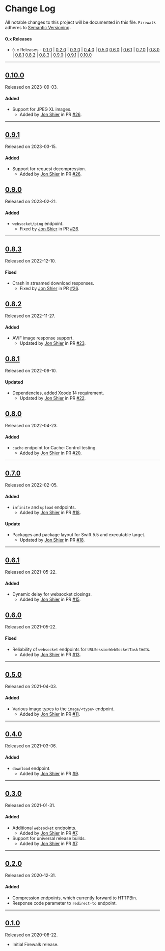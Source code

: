 # Change Log

All notable changes to this project will be documented in this file.
`Firewalk` adheres to [Semantic Versioning](https://semver.org/).

#### 0.x Releases

- `0.x` Releases - [0.1.0](#010) | [0.2.0](#020) | [0.3.0](#030) | [0.4.0](#040) | [0.5.0](#050)
  [0.6.0](#060) | [0.6.1](#061) | [0.7.0](#070) | [0.8.0](#080) | [0.8.1](#081)
  [0.8.2](#082) | [0.8.3](#083) | [0.9.0](#090) | [0.9.1](#091) | [0.10.0](#0100)

---

## [0.10.0](https://github.com/Alamofire/Firewalk/releases/tag/0.10.0)

Released on 2023-09-03.

#### Added

- Support for JPEG XL images.
  - Added by [Jon Shier](https://github.com/jshier) in PR [#26](https://github.com/Alamofire/Firewalk/pull/29).

---

## [0.9.1](https://github.com/Alamofire/Firewalk/releases/tag/0.9.1)

Released on 2023-03-15.

#### Added

- Support for request decompression.
  - Added by [Jon Shier](https://github.com/jshier) in PR [#26](https://github.com/Alamofire/Firewalk/pull/28).

## [0.9.0](https://github.com/Alamofire/Firewalk/releases/tag/0.9.0)

Released on 2023-02-21.

#### Added

- `websocket/ping` endpoint.
  - Fixed by [Jon Shier](https://github.com/jshier) in PR [#26](https://github.com/Alamofire/Firewalk/pull/27).

---

## [0.8.3](https://github.com/Alamofire/Firewalk/releases/tag/0.8.3)

Released on 2022-12-10.

#### Fixed

- Crash in streamed download responses.
  - Fixed by [Jon Shier](https://github.com/jshier) in PR [#26](https://github.com/Alamofire/Firewalk/pull/26).

## [0.8.2](https://github.com/Alamofire/Firewalk/releases/tag/0.8.2)

Released on 2022-11-27.

#### Added

- AVIF image response support.
  - Updated by [Jon Shier](https://github.com/jshier) in PR [#23](https://github.com/Alamofire/Firewalk/pull/23).

## [0.8.1](https://github.com/Alamofire/Firewalk/releases/tag/0.8.1)

Released on 2022-09-10.

#### Updated

- Dependencies, added Xcode 14 requirement.
  - Updated by [Jon Shier](https://github.com/jshier) in PR [#22](https://github.com/Alamofire/Firewalk/pull/22).

## [0.8.0](https://github.com/Alamofire/Firewalk/releases/tag/0.8.0)

Released on 2022-04-23.

#### Added

- `cache` endpoint for Cache-Control testing.
  - Added by [Jon Shier](https://github.com/jshier) in PR [#20](https://github.com/Alamofire/Firewalk/pull/20).

---

## [0.7.0](https://github.com/Alamofire/Firewalk/releases/tag/0.7.0)

Released on 2022-02-05.

#### Added

- `infinite` and `upload` endpoints.
  - Added by [Jon Shier](https://github.com/jshier) in PR [#18](https://github.com/Alamofire/Firewalk/pull/18).

#### Update

- Packages and package layout for Swift 5.5 and executable target.
  - Updated by [Jon Shier](https://github.com/jshier) in PR [#18](https://github.com/Alamofire/Firewalk/pull/18).

---

## [0.6.1](https://github.com/Alamofire/Firewalk/releases/tag/0.6.1)

Released on 2021-05-22.

#### Added

- Dynamic delay for websocket closings.
  - Added by [Jon Shier](https://github.com/jshier) in PR [#15](https://github.com/Alamofire/Firewalk/pull/15).

## [0.6.0](https://github.com/Alamofire/Firewalk/releases/tag/0.6.0)

Released on 2021-05-22.

#### Fixed

- Reliability of `websocket` endpoints for `URLSessionWebSocketTask` tests.
  - Added by [Jon Shier](https://github.com/jshier) in PR [#13](https://github.com/Alamofire/Firewalk/pull/13).

---

## [0.5.0](https://github.com/Alamofire/Firewalk/releases/tag/0.5.0)

Released on 2021-04-03.

#### Added

- Various image types to the `image/<type>` endpoint.
  - Added by [Jon Shier](https://github.com/jshier) in PR [#11](https://github.com/Alamofire/Firewalk/pull/11).

---

## [0.4.0](https://github.com/Alamofire/Firewalk/releases/tag/0.4.0)

Released on 2021-03-06.

#### Added

- `download` endpoint.
  - Added by [Jon Shier](https://github.com/jshier) in PR [#9](https://github.com/Alamofire/Firewalk/pull/9).

---

## [0.3.0](https://github.com/Alamofire/Firewalk/releases/tag/0.3.0)

Released on 2021-01-31.

#### Added

- Additional `websocket` endpoints.
  - Added by [Jon Shier](https://github.com/jshier) in PR [#7](https://github.com/Alamofire/Firewalk/pull/7).
- Support for universal release builds.
  - Added by [Jon Shier](https://github.com/jshier) in PR [#7](https://github.com/Alamofire/Firewalk/pull/7).

---

## [0.2.0](https://github.com/Alamofire/Firewalk/releases/tag/0.2.0)

Released on 2020-12-31.

#### Added

- Compression endpoints, which currently forward to HTTPBin.
- Response code parameter to `redirect-to` endpoint.

---

## [0.1.0](https://github.com/Alamofire/Firewalk/releases/tag/0.1.0)

Released on 2020-08-22.

- Initial Firewalk release.

